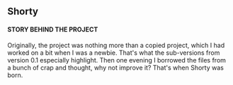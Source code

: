## Shorty

#### STORY BEHIND THE PROJECT

Originally, the project was nothing more than a copied project, which I had worked on a bit when I was a newbie. That's what the sub-versions from version 0.1 especially highlight. Then one evening I borrowed the files from a bunch of crap and thought, why not improve it? That's when Shorty was born.
